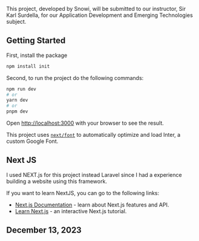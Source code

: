 This project, developed by Snowi, will be submitted to our instructor, Sir Karl Surdella, for our Application Development and Emerging Technologies subject.

## Getting Started

First, install the package

```bash
npm install init

```

Second, to run the project do the following commands:

```bash
npm run dev
# or
yarn dev
# or
pnpm dev
```

Open [http://localhost:3000](http://localhost:3000) with your browser to see the result.

This project uses [`next/font`](https://nextjs.org/docs/basic-features/font-optimization) to automatically optimize and load Inter, a custom Google Font.

## Next JS

I used NEXT.js for this project instead Laravel since I had a experience building a website using this framework.

If you want to learn NextJS, you can go to the following links:

- [Next.js Documentation](https://nextjs.org/docs) - learn about Next.js features and API.
- [Learn Next.js](https://nextjs.org/learn) - an interactive Next.js tutorial.

## December 13, 2023
